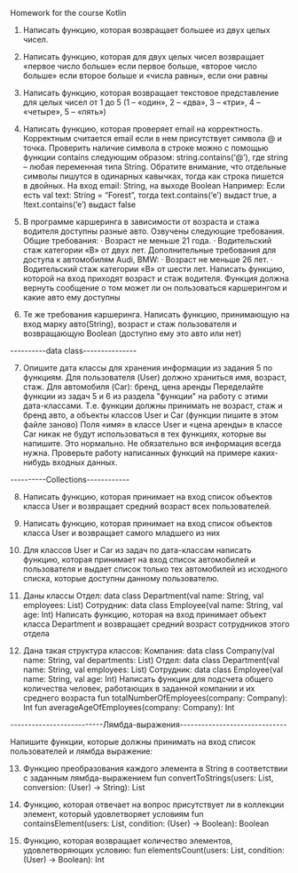 Homework for the course Kotlin

1. Написать функцию, которая возвращает большее из двух целых чисел.

2. Написать функцию, которая для двух целых чисел возвращает «первое число больше» если первое больше, «второе число больше» если второе больше и «числа равны», если они равны

3. Написать функцию, которая возвращает текстовое представление для целых чисел от 1 до 5 (1 – «один», 2 – «два», 3 – «три», 4 – «четыре», 5 – «пять»)

4. Написать функцию, которая проверяет email на корректность. Корректным считается email если в нем присутствует символа @ и точка. Проверить наличие символа в строке можно с помощью функции contains следующим образом: string.contains(‘@’), где string – любая переменная типа String. Обратите внимание, что отдельные символы пишутся в одинарных кавычках, тогда как строка пишется в двойных.
На вход email: String, на выходе Boolean
Например:
Если есть val text: String = “Forest”, тогда text.contains(‘e’) выдаст true, а !text.contains(‘e’) выдаст false

5. В программе каршеринга в зависимости от возраста и стажа водителя доступны разные авто. Озвучены следующие требования.
Общие требования:
· Возраст не меньше 21 года.
· Водительский стаж категории «В» от двух лет.
Дополнительные требования для доступа к автомобилям Audi, BMW:
· Возраст не меньше 26 лет.
· Водительский стаж категории «В» от шести лет.
Написать функцию, которой на вход приходят возраст и стаж водителя. Функция должна вернуть сообщение о том может ли он пользоваться каршерингом и какие авто ему доступны

6. Те же требования каршеринга. Написать функцию, принимающую на вход марку авто(String), возраст и стаж пользователя и возвращающую Boolean (доступно ему это авто или нет)

----------data class---------------

7. Опишите дата классы для хранения информации из задания 5 по функциям.
Для пользователя (User) должно храниться имя, возраст, стаж. Для автомобиля (Car): бренд, цена аренды
Переделайте функции из задач 5 и 6 из раздела "функции" на работу с этими дата-классами.
Т.е. функции должны принимать не возраст, стаж и бренд авто, а объекты классов User и Car
(функции пишите в этом файле заново)
Поля «имя» в классе User и «цена аренды» в классе Car никак не будут использоваться в тех функциях, которые вы напишите.
Это нормально. Не обязательно вся информация всегда нужна.
Проверьте работу написанных функций на примере каких-нибудь входных данных.

----------Collections------------

8. Написать функцию, которая принимает на вход список объектов класса User и возвращает средний возраст всех пользователей.

9. Написать функцию, которая принимает на вход список объектов класса User и возвращает самого младшего из них

10. Для классов User и Car из задач по дата-классам написать функцию, которая принимает на вход список автомобилей и пользователя и выдает список только тех автомобилей из исходного списка, которые доступны данному пользователю.

11. Даны классы
Отдел: data class Department(val name: String, val employees: List<Employee>)
Сотрудник: data class Employee(val name: String, val age: Int)
Написать функцию, которая на вход принимает объект класса Department и возвращает средний возраст сотрудников этого отдела

12. Дана такая структура классов:
Компания: data class Company(val name: String, val departments: List<Department>)
Отдел: data class Department(val name: String, val employees: List<Employee>)
Сотрудник: data class Employee(val name: String, val age: Int)
Написать функции для подсчета общего количества человек, работающих в заданной компании и их среднего возраста
fun totalNumberOfEmployees(company: Company): Int
fun averageAgeOfEmployees(company: Company): Int

--------------------------Лямбда-выражения------------------------------

Напишите функции, которые должны принимать на вход список пользователей и лямбда выражение:

13. Функцию преобразования каждого элемента в String в соответствии с заданным лямбда-выражением
fun convertToStrings(users: List<User>, conversion: (User) -> String): List<String>

14. Функцию, которая отвечает на вопрос присутствует ли в коллекции элемент, который удовлетворяет условиям
fun containsElement(users: List<User>, condition: (User) -> Boolean): Boolean

15. Функцию, которая возвращает количество элементов, удовлетворяющих условию:
fun elementsCount(users: List<User>, condition: (User) -> Boolean): Int

